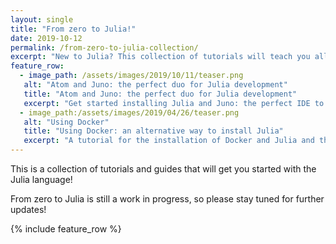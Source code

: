 ```yaml
---
layout: single
title: "From zero to Julia!"
date: 2019-10-12
permalink: /from-zero-to-julia-collection/
excerpt: "New to Julia? This collection of tutorials will teach you all the basics!"
feature_row:
  - image_path: /assets/images/2019/10/11/teaser.png
   alt: "Atom and Juno: the perfect duo for Julia development"
   title: "Atom and Juno: the perfect duo for Julia development"
   excerpt: "Get started installing Julia and Juno: the perfect IDE to start coding! [[Read More...]](https://techytok.ml/atom-and-juno-setup-for-julia/)"
  - image_path:/assets/images/2019/04/26/teaser.png
   alt: "Using Docker"
   title: "Using Docker: an alternative way to install Julia"
   excerpt: "A tutorial for the installation of Docker and Julia and the setup of the Juno IDE using a dockerized Julia container [[Read More...]](https://techytok.ml/from-zero-to-julia-using-docker/)"
---
```

This is a collection of tutorials and guides that will get you started with the Julia language! 

From zero to Julia is still a work in progress, so please stay tuned for further updates!

{% include feature_row %}



  

